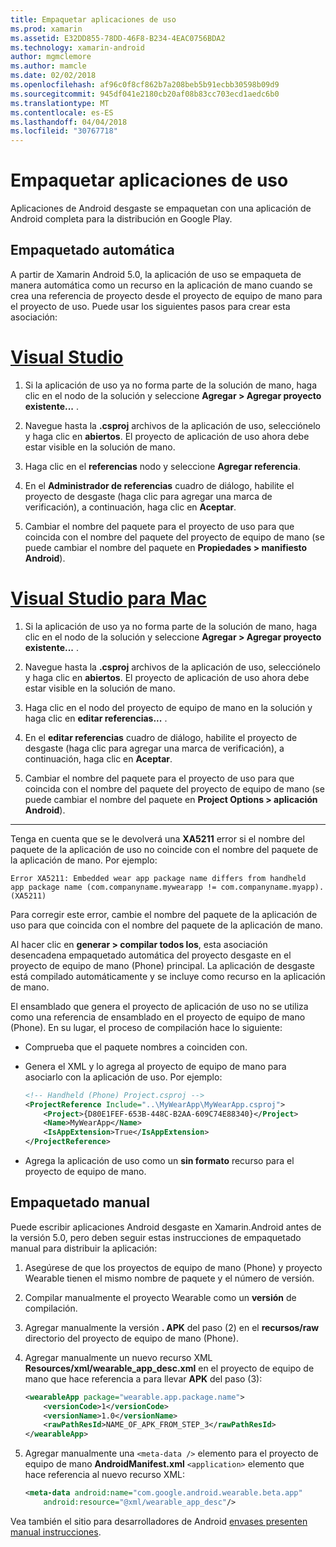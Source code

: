 ```yaml
---
title: Empaquetar aplicaciones de uso
ms.prod: xamarin
ms.assetid: E32DD855-78DD-46F8-B234-4EAC0756BDA2
ms.technology: xamarin-android
author: mgmclemore
ms.author: mamcle
ms.date: 02/02/2018
ms.openlocfilehash: af96c0f8cf862b7a208beb5b91ecbb30598b09d9
ms.sourcegitcommit: 945df041e2180cb20af08b83cc703ecd1aedc6b0
ms.translationtype: MT
ms.contentlocale: es-ES
ms.lasthandoff: 04/04/2018
ms.locfileid: "30767718"
---
```

# <a name="packaging-wear-apps"></a>Empaquetar aplicaciones de uso

Aplicaciones de Android desgaste se empaquetan con una aplicación de Android completa para la distribución en Google Play. 

## <a name="automatic-packaging"></a>Empaquetado automática

A partir de Xamarin Android 5.0, la aplicación de uso se empaqueta de manera automática como un recurso en la aplicación de mano cuando se crea una referencia de proyecto desde el proyecto de equipo de mano para el proyecto de uso. Puede usar los siguientes pasos para crear esta asociación: 

# <a name="visual-studiotabvswin"></a>[Visual Studio](#tab/vswin)

1. Si la aplicación de uso ya no forma parte de la solución de mano, haga clic en el nodo de la solución y seleccione **Agregar > Agregar proyecto existente...** .

2. Navegue hasta la **.csproj** archivos de la aplicación de uso, selecciónelo y haga clic en **abiertos**. El proyecto de aplicación de uso ahora debe estar visible en la solución de mano.

3. Haga clic en el **referencias** nodo y seleccione **Agregar referencia**.

4. En el **Administrador de referencias** cuadro de diálogo, habilite el proyecto de desgaste (haga clic para agregar una marca de verificación), a continuación, haga clic en **Aceptar**.

5. Cambiar el nombre del paquete para el proyecto de uso para que coincida con el nombre del paquete del proyecto de equipo de mano (se puede cambiar el nombre del paquete en **Propiedades > manifiesto Android**).

# <a name="visual-studio-for-mactabvsmac"></a>[Visual Studio para Mac](#tab/vsmac)

1. Si la aplicación de uso ya no forma parte de la solución de mano, haga clic en el nodo de la solución y seleccione **Agregar > Agregar proyecto existente...** .

2. Navegue hasta la **.csproj** archivos de la aplicación de uso, selecciónelo y haga clic en **abiertos**. El proyecto de aplicación de uso ahora debe estar visible en la solución de mano.

3. Haga clic en el nodo del proyecto de equipo de mano en la solución y haga clic en **editar referencias...** .

4. En el **editar referencias** cuadro de diálogo, habilite el proyecto de desgaste (haga clic para agregar una marca de verificación), a continuación, haga clic en **Aceptar**.

5. Cambiar el nombre del paquete para el proyecto de uso para que coincida con el nombre del paquete del proyecto de equipo de mano (se puede cambiar el nombre del paquete en **Project Options > aplicación Android**).

-----


Tenga en cuenta que se le devolverá una **XA5211** error si el nombre del paquete de la aplicación de uso no coincide con el nombre del paquete de la aplicación de mano. Por ejemplo:

```shell
Error XA5211: Embedded wear app package name differs from handheld 
app package name (com.companyname.mywearapp != com.companyname.myapp). (XA5211)
```

Para corregir este error, cambie el nombre del paquete de la aplicación de uso para que coincida con el nombre del paquete de la aplicación de mano.

Al hacer clic en **generar > compilar todos los**, esta asociación desencadena empaquetado automática del proyecto desgaste en el proyecto de equipo de mano (Phone) principal. La aplicación de desgaste está compilado automáticamente y se incluye como recurso en la aplicación de mano.

El ensamblado que genera el proyecto de aplicación de uso no se utiliza como una referencia de ensamblado en el proyecto de equipo de mano (Phone). En su lugar, el proceso de compilación hace lo siguiente:

-   Comprueba que el paquete nombres a coinciden con. 

-   Genera el XML y lo agrega al proyecto de equipo de mano para asociarlo con la aplicación de uso. Por ejemplo: 

    ```xml
    <!-- Handheld (Phone) Project.csproj -->
    <ProjectReference Include="..\MyWearApp\MyWearApp.csproj">
        <Project>{D80E1FEF-653B-448C-B2AA-609C74E88340}</Project>
        <Name>MyWearApp</Name>
        <IsAppExtension>True</IsAppExtension>
    </ProjectReference>
    ```

-   Agrega la aplicación de uso como un **sin formato** recurso para el proyecto de equipo de mano. 


## <a name="manual-packaging"></a>Empaquetado manual

Puede escribir aplicaciones Android desgaste en Xamarin.Android antes de la versión 5.0, pero deben seguir estas instrucciones de empaquetado manual para distribuir la aplicación: 

1. Asegúrese de que los proyectos de equipo de mano (Phone) y proyecto Wearable tienen el mismo nombre de paquete y el número de versión.

2. Compilar manualmente el proyecto Wearable como un **versión** de compilación.

3. Agregar manualmente la versión **. APK** del paso (2) en el **recursos/raw** directorio del proyecto de equipo de mano (Phone).

4. Agregar manualmente un nuevo recurso XML **Resources/xml/wearable_app_desc.xml** en el proyecto de equipo de mano que hace referencia a para llevar **APK** del paso (3):

    ```xml
    <wearableApp package="wearable.app.package.name">
        <versionCode>1</versionCode>
        <versionName>1.0</versionName>
        <rawPathResId>NAME_OF_APK_FROM_STEP_3</rawPathResId>
    </wearableApp>
    ```

5. Agregar manualmente una `<meta-data />` elemento para el proyecto de equipo de mano **AndroidManifest.xml** `<application>` elemento que hace referencia al nuevo recurso XML:

    ```xml
    <meta-data android:name="com.google.android.wearable.beta.app"
        android:resource="@xml/wearable_app_desc"/>
    ```

Vea también el sitio para desarrolladores de Android [envases presenten manual instrucciones](https://developer.android.com/training/wearables/apps/packaging.html#PackageManually).

